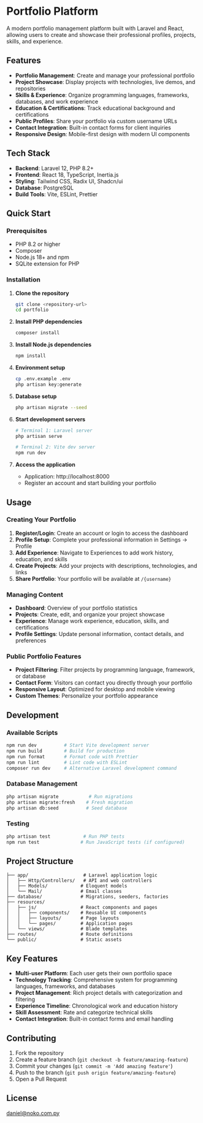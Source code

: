 # Portfolio Platform

A modern portfolio management platform built with Laravel and React, allowing users to create and showcase their professional profiles, projects, skills, and experience.

## Features

- **Portfolio Management**: Create and manage your professional portfolio
- **Project Showcase**: Display projects with technologies, live demos, and repositories
- **Skills & Experience**: Organize programming languages, frameworks, databases, and work experience
- **Education & Certifications**: Track educational background and certifications
- **Public Profiles**: Share your portfolio via custom username URLs
- **Contact Integration**: Built-in contact forms for client inquiries
- **Responsive Design**: Mobile-first design with modern UI components

## Tech Stack

- **Backend**: Laravel 12, PHP 8.2+
- **Frontend**: React 18, TypeScript, Inertia.js
- **Styling**: Tailwind CSS, Radix UI, Shadcn/ui
- **Database**: PostgreSQL
- **Build Tools**: Vite, ESLint, Prettier

## Quick Start

### Prerequisites

- PHP 8.2 or higher
- Composer
- Node.js 18+ and npm
- SQLite extension for PHP

### Installation

1. **Clone the repository**
   ```bash
   git clone <repository-url>
   cd portfolio
   ```

2. **Install PHP dependencies**
   ```bash
   composer install
   ```

3. **Install Node.js dependencies**
   ```bash
   npm install
   ```

4. **Environment setup**
   ```bash
   cp .env.example .env
   php artisan key:generate
   ```

5. **Database setup**
   ```bash
   php artisan migrate --seed
   ```

6. **Start development servers**
   ```bash
   # Terminal 1: Laravel server
   php artisan serve
   
   # Terminal 2: Vite dev server
   npm run dev
   ```

7. **Access the application**
   - Application: http://localhost:8000
   - Register an account and start building your portfolio

## Usage

### Creating Your Portfolio

1. **Register/Login**: Create an account or login to access the dashboard
2. **Profile Setup**: Complete your professional information in Settings → Profile
3. **Add Experience**: Navigate to Experiences to add work history, education, and skills
4. **Create Projects**: Add your projects with descriptions, technologies, and links
5. **Share Portfolio**: Your portfolio will be available at `/{username}`

### Managing Content

- **Dashboard**: Overview of your portfolio statistics
- **Projects**: Create, edit, and organize your project showcase
- **Experience**: Manage work experience, education, skills, and certifications
- **Profile Settings**: Update personal information, contact details, and preferences

### Public Portfolio Features

- **Project Filtering**: Filter projects by programming language, framework, or database
- **Contact Form**: Visitors can contact you directly through your portfolio
- **Responsive Layout**: Optimized for desktop and mobile viewing
- **Custom Themes**: Personalize your portfolio appearance

## Development

### Available Scripts

```bash
npm run dev          # Start Vite development server
npm run build        # Build for production
npm run format       # Format code with Prettier
npm run lint         # Lint code with ESLint
composer run dev     # Alternative Laravel development command
```

### Database Management

```bash
php artisan migrate           # Run migrations
php artisan migrate:fresh    # Fresh migration
php artisan db:seed          # Seed database
```

### Testing

```bash
php artisan test            # Run PHP tests
npm run test               # Run JavaScript tests (if configured)
```

## Project Structure

```
├── app/                    # Laravel application logic
│   ├── Http/Controllers/   # API and web controllers
│   ├── Models/            # Eloquent models
│   └── Mail/              # Email classes
├── database/              # Migrations, seeders, factories
├── resources/
│   ├── js/                # React components and pages
│   │   ├── components/    # Reusable UI components
│   │   ├── layouts/       # Page layouts
│   │   └── pages/         # Application pages
│   └── views/             # Blade templates
├── routes/                # Route definitions
└── public/                # Static assets
```

## Key Features

- **Multi-user Platform**: Each user gets their own portfolio space
- **Technology Tracking**: Comprehensive system for programming languages, frameworks, and databases
- **Project Management**: Rich project details with categorization and filtering
- **Experience Timeline**: Chronological work and education history
- **Skill Assessment**: Rate and categorize technical skills
- **Contact Integration**: Built-in contact forms and email handling

## Contributing

1. Fork the repository
2. Create a feature branch (`git checkout -b feature/amazing-feature`)
3. Commit your changes (`git commit -m 'Add amazing feature'`)
4. Push to the branch (`git push origin feature/amazing-feature`)
5. Open a Pull Request

## License

daniel@noko.com.py
